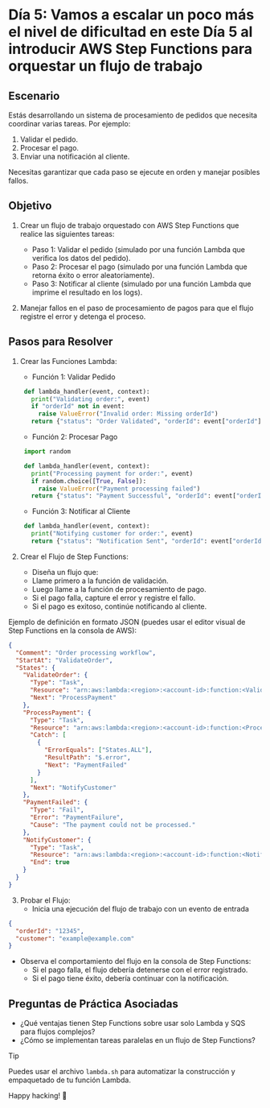 # Día 5: Vamos a escalar un poco más el nivel de dificultad en este Día 5 al introducir AWS Step Functions para orquestar un flujo de trabajo

## Escenario

Estás desarrollando un sistema de procesamiento de pedidos que necesita coordinar varias tareas. Por ejemplo:

1. Validar el pedido.
2. Procesar el pago.
3. Enviar una notificación al cliente.

Necesitas garantizar que cada paso se ejecute en orden y manejar posibles fallos.

## Objetivo

1. Crear un flujo de trabajo orquestado con AWS Step Functions que realice las siguientes tareas:

   - Paso 1: Validar el pedido (simulado por una función Lambda que verifica los datos del pedido).
   - Paso 2: Procesar el pago (simulado por una función Lambda que retorna éxito o error aleatoriamente).
   - Paso 3: Notificar al cliente (simulado por una función Lambda que imprime el resultado en los logs).

2. Manejar fallos en el paso de procesamiento de pagos para que el flujo registre el error y detenga el proceso.

## Pasos para Resolver

1. Crear las Funciones Lambda:

   - Función 1: Validar Pedido

   ```python
    def lambda_handler(event, context):
      print("Validating order:", event)
      if "orderId" not in event:
        raise ValueError("Invalid order: Missing orderId")
      return {"status": "Order Validated", "orderId": event["orderId"]}
   ```

   - Función 2: Procesar Pago

   ```python
    import random

    def lambda_handler(event, context):
      print("Processing payment for order:", event)
      if random.choice([True, False]):
        raise ValueError("Payment processing failed")
      return {"status": "Payment Successful", "orderId": event["orderId"]}
   ```

   - Función 3: Notificar al Cliente

   ```python
    def lambda_handler(event, context):
      print("Notifying customer for order:", event)
      return {"status": "Notification Sent", "orderId": event["orderId"]}
   ```

2. Crear el Flujo de Step Functions:
   - Diseña un flujo que:
   - Llame primero a la función de validación.
   - Luego llame a la función de procesamiento de pago.
   - Si el pago falla, capture el error y registre el fallo.
   - Si el pago es exitoso, continúe notificando al cliente.

Ejemplo de definición en formato JSON (puedes usar el editor visual de Step Functions en la consola de AWS):

```json
{
  "Comment": "Order processing workflow",
  "StartAt": "ValidateOrder",
  "States": {
    "ValidateOrder": {
      "Type": "Task",
      "Resource": "arn:aws:lambda:<region>:<account-id>:function:<ValidateOrderLambda>",
      "Next": "ProcessPayment"
    },
    "ProcessPayment": {
      "Type": "Task",
      "Resource": "arn:aws:lambda:<region>:<account-id>:function:<ProcessPaymentLambda>",
      "Catch": [
        {
          "ErrorEquals": ["States.ALL"],
          "ResultPath": "$.error",
          "Next": "PaymentFailed"
        }
      ],
      "Next": "NotifyCustomer"
    },
    "PaymentFailed": {
      "Type": "Fail",
      "Error": "PaymentFailure",
      "Cause": "The payment could not be processed."
    },
    "NotifyCustomer": {
      "Type": "Task",
      "Resource": "arn:aws:lambda:<region>:<account-id>:function:<NotifyCustomerLambda>",
      "End": true
    }
  }
}
```

3. Probar el Flujo:
   - Inicia una ejecución del flujo de trabajo con un evento de entrada

```json
{
  "orderId": "12345",
  "customer": "example@example.com"
}
```

- Observa el comportamiento del flujo en la consola de Step Functions:
  - Si el pago falla, el flujo debería detenerse con el error registrado.
  - Si el pago tiene éxito, debería continuar con la notificación.

## Preguntas de Práctica Asociadas

- ¿Qué ventajas tienen Step Functions sobre usar solo Lambda y SQS para flujos complejos?
- ¿Cómo se implementan tareas paralelas en un flujo de Step Functions?

> [!TIP]
> Puedes usar el archivo `lambda.sh` para automatizar la construcción y empaquetado de tu función Lambda.

Happy hacking! 🚀
